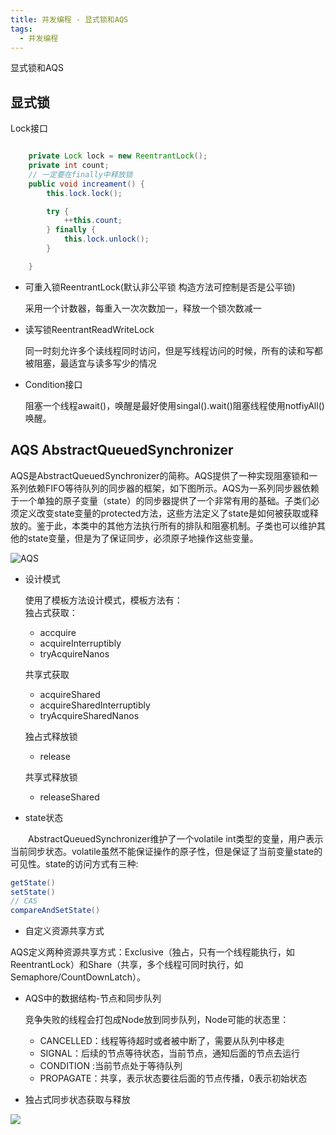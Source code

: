 ```yaml
---
title: 并发编程 - 显式锁和AQS
tags:
  - 并发编程
---
```


显式锁和AQS

## 显式锁

Lock接口

```java

 	private Lock lock = new ReentrantLock();
    private int count;
    // 一定要在finally中释放锁
    public void increament() {
        this.lock.lock();

        try {
            ++this.count;
        } finally {
            this.lock.unlock();
        }

    }
```

- 可重入锁ReentrantLock(默认非公平锁 构造方法可控制是否是公平锁)

	采用一个计数器，每重入一次次数加一，释放一个锁次数减一

- 读写锁ReentrantReadWriteLock

	同一时刻允许多个读线程同时访问，但是写线程访问的时候，所有的读和写都被阻塞，最适宜与读多写少的情况

- Condition接口

	阻塞一个线程await()，唤醒是最好使用singal().wait()阻塞线程使用notfiyAll()唤醒。


<!-- more -->  

## AQS AbstractQueuedSynchronizer

AQS是AbstractQueuedSynchronizer的简称。AQS提供了一种实现阻塞锁和一系列依赖FIFO等待队列的同步器的框架，如下图所示。AQS为一系列同步器依赖于一个单独的原子变量（state）的同步器提供了一个非常有用的基础。子类们必须定义改变state变量的protected方法，这些方法定义了state是如何被获取或释放的。鉴于此，本类中的其他方法执行所有的排队和阻塞机制。子类也可以维护其他的state变量，但是为了保证同步，必须原子地操作这些变量。

![AQS](http://image.tupelo.top/53727-ae36db58241c256b.png)

- 设计模式
	
	使用了模板方法设计模式，模板方法有：		
	独占式获取：

	- accquire
	- acquireInterruptibly
	- tryAcquireNanos

	共享式获取

	- acquireShared
	- acquireSharedInterruptibly
	- tryAcquireSharedNanos

	独占式释放锁

	- release

	共享式释放锁

	- releaseShared



- state状态

  AbstractQueuedSynchronizer维护了一个volatile int类型的变量，用户表示当前同步状态。volatile虽然不能保证操作的原子性，但是保证了当前变量state的可见性。state的访问方式有三种:

``` java
getState()
setState()
// CAS
compareAndSetState() 
```

- 自定义资源共享方式

AQS定义两种资源共享方式：Exclusive（独占，只有一个线程能执行，如ReentrantLock）和Share（共享，多个线程可同时执行，如Semaphore/CountDownLatch）。

- AQS中的数据结构-节点和同步队列

	竞争失败的线程会打包成Node放到同步队列，Node可能的状态里：

	- CANCELLED：线程等待超时或者被中断了，需要从队列中移走
	- SIGNAL：后续的节点等待状态，当前节点，通知后面的节点去运行
	- CONDITION :当前节点处于等待队列
	- PROPAGATE：共享，表示状态要往后面的节点传播，0表示初始状态

- 独占式同步状态获取与释放


![](http://image.tupelo.top/%E5%9B%BE%E7%89%87%201.png)



















